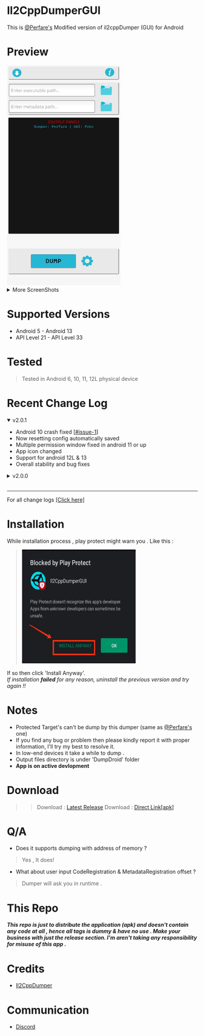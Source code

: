 # Il2CppDumperGUI
This is [@Perfare's](https://github.com/Perfare/Il2CppDumper) Modified version of il2cppDumper (GUI)  for Android

# Preview
<img src="Images/home.jpg" width="300" height= "580"/>
<details>
<summary>More ScreenShots</summary>
<br>
<img src="Images/config.jpg" width="300" height= "580"/>
<img src="Images/done.jpg" width="300" height= "580"/>
<img src="Images/input.jpg" width="300" height= "580"/>
<br><br>

</details>


# Supported Versions
* Android 5 - Android 13
* API Level 21 - API Level 33

# Tested
  > Tested in Android 6, 10, 11, 12L physical device


# Recent Change Log
<details open>
<summary> v2.0.1</summary>

* Android 10 crash fixed [[#issue-1](https://github.com/Poko-Apps/Il2cppDumpDroidGUI/issues/1)]
* Now resetting config automatically saved 
* Multiple permission window fixed in android 11 or up
* App icon changed 
* Support for android 12L & 13
* Overall stability and bug fixes 
</details>

<details>
<summary> v2.0.0</summary>

* Major Update of GUI
* changed package name for better access
* added support for all executable that original dumper supports
  * ELF 32 / 64
  * PE
  * MACH-O FAT / 32 / 64
  * NSO
  * WEB-ASSEMBLY
* reduced overall size
* optimised performance
* Fixed Bugs
</details>
<br>
<hr>

For all change logs [[Click here]](ChangeLogs/ch-logs.md)

# Installation
 While installation process , play protect might warn you . Like this :
 > <img src="Images/error.jpg" width="300" height= "300"/>
 If so then click 'Install Anyway'.  
 <i>If installation <b>failed</b> for any reason, uninstall the previous version and try again !!</i>


# Notes 
* Protected Target's can't be dump by this dumper (same as [@Perfare's](https://github.com/Perfare/Il2CppDumper) one)
* If you find any bug or problem then please kindly report it with proper information, I'll try my best to resolve it.
* In low-end devices it take a while to dump .
* Output files directory is under 'DumpDroid' folder
* <b>App is on active devlopment</b>
# Download
>> Download : [Latest Release](https://github.com/Poko-Apps/Il2cppDumpDroidGUI/releases/tag/v2.0.1)
>> Download : [Direct Link[apk]](https://github.com/Poko-Apps/Il2cppDumpDroidGUI/releases/download/v2.0.1/Il2CppDumperGUI_v2.0.1.apk)

# Q/A
* Does it supports dumping with address of memory ?
> Yes , It does!
* What about user input CodeRegistration & MetadataRegistration offset ?
> Dumper will ask you in runtime .

# This Repo
<b><i>This repo is just to distribute the application (apk) and doesn't contain any code at all ,
hence all tags is dummy & have no use . Make your business with just the release section. I'm aren't taking any responsibility for misuse of this app .
</i></b>
# Credits
 * [Il2CppDumper](https://github.com/Perfare/Il2CppDumper)

# Communication
 * [Discord](https://discord.gg/XxBYZztJdE)
